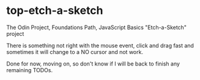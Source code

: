 # top-etch-a-sketch
The Odin Project, Foundations Path, JavaScript Basics "Etch-a-Sketch" project


There is something not right with the mouse event, click and drag fast and sometimes it will change to a NO cursor and not work.

Done for now, moving on, so don't know if I will be back to finish any remaining TODOs.
